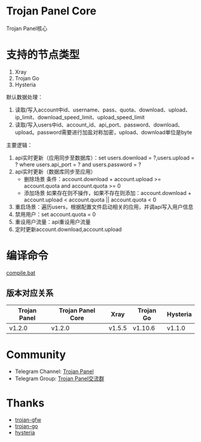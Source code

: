 # Trojan Panel Core

Trojan Panel核心

# 支持的节点类型

1. Xray
2. Trojan Go
3. Hysteria

默认数据处理：

1. 读取/写入account中id、username、pass、quota、download、upload、ip_limit、download_speed_limit、upload_speed_limit
2. 读取/写入users中id、account_id、api_port、password、download、upload。password需要进行加盐对称加密，upload、download单位是byte

主要逻辑：

1. api实时更新（应用同步至数据库）：set users.download = ?,users.upload = ? where users.api_port = ? and users.password = ?
2. api实时更新（数据库同步至应用）
    - 删除场景 条件：account.download + account.upload >= account.quota and account.quota >= 0
    - 添加场景 如果存在则不操作，如果不存在则添加：account.download + account.upload <
      account.quota || account.quota < 0
3. 重启场景：遍历users，根据配置文件启动相关的应用，并调api写入用户信息
4. 禁用用户：set account.quota = 0
5. 重设用户流量：api重设用户流量
6. 定时更新account.download,account.upload

# 编译命令

[compile.bat](./compile.bat)

## 版本对应关系

| Trojan Panel | Trojan Panel Core | Xray   | Trojan Go | Hysteria |
|--------------|-------------------|--------|-----------|----------|
| v1.2.0       | v1.2.0            | v1.5.5 | v1.10.6   | v1.1.0   |

# Community

- Telegram Channel: [Trojan Panel](https://t.me/TrojanPanel)
- Telegram Group: [Trojan Panel交流群](https://t.me/TrojanPanelGroup)

# Thanks

- [trojan-gfw](https://github.com/trojan-gfw/trojan)
- [trojan-go](https://github.com/p4gefau1t/trojan-go)
- [hysteria](https://github.com/HyNetwork/hysteria)
